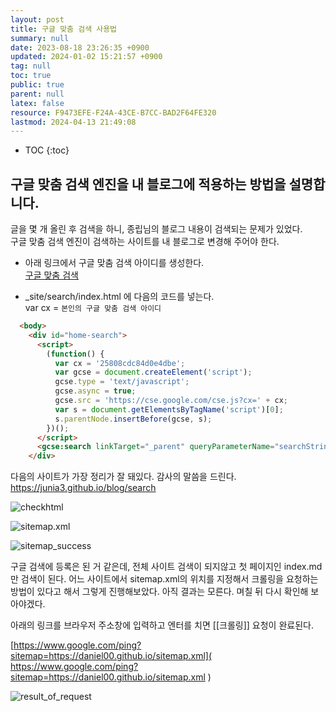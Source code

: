 ```yaml
---
layout: post
title: 구글 맞춤 검색 사용법
summary: null
date: 2023-08-18 23:26:35 +0900
updated: 2024-01-02 15:21:57 +0900
tag: null
toc: true
public: true
parent: null
latex: false
resource: F9473EFE-F24A-43CE-B7CC-BAD2F64FE320
lastmod: 2024-04-13 21:49:08
---
```

* TOC
{:toc}

## 구글 맞춤 검색 엔진을 내 블로그에 적용하는 방법을 설명합니다.
글을 몇 개 올린 후 검색을 하니, 종립님의 블로그 내용이 검색되는 문제가 있었다.  
구글 맞춤 검색 엔진이 검색하는 사이트를 내 블로그로 변경해 주어야 한다.  

* 아래 링크에서 구글 맞춤 검색 아이디를 생성한다.  
[구글 맞춤 검색](https://programmablesearchengine.google.com)  



* \_site/search/index.html 에 다음의 코드를 넣는다.  
var cx =  `본인의 구글 맞춤 검색 아이디`

```html
  <body>
    <div id="home-search">
      <script>
        (function() {
          var cx = '25808cdc84d0e4dbe';
          var gcse = document.createElement('script');
          gcse.type = 'text/javascript';
          gcse.async = true;
          gcse.src = 'https://cse.google.com/cse.js?cx=' + cx;
          var s = document.getElementsByTagName('script')[0];
          s.parentNode.insertBefore(gcse, s);
        })();
      </script>
      <gcse:search linkTarget="_parent" queryParameterName="searchString"></gcse:search>
    </div>
```
다음의 사이트가 가장 정리가 잘 돼있다. 감사의 말씀을 드린다.   
https://junia3.github.io/blog/search  

![checkhtml](../assets/img/checkhtml.png)  



![sitemap.xml](../assets/img/sitemap.xml.png)    


![sitemap_success](../assets/img/sitemap_success.png)



구글 검색에 등록은 된 거 같은데, 전체 사이트 검색이 되지않고 첫 페이지인 index.md만 검색이 된다.
어느 사이트에서 sitemap.xml의 위치를 지정해서 크롤링을 요청하는 방법이 있다고 해서 그렇게 진행해보았다.
아직 결과는 모른다. 며칠 뒤 다시 확인해 보아야겠다.

아래의 링크를 브라우저 주소창에 입력하고 엔터를 치면 [[크롤링]] 요청이 완료된다.

[https://www.google.com/ping?sitemap=https://daniel00.github.io/sitemap.xml]( https://www.google.com/ping?sitemap=https://daniel00.github.io/sitemap.xml )    


![result_of_request](../assets/img/result_of_request.png)

